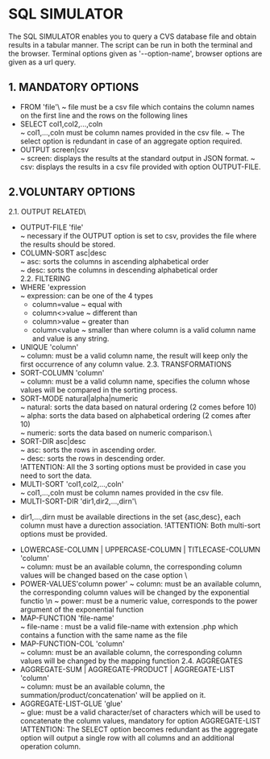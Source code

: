 # SQL SIMULATOR
The SQL SIMULATOR enables you to query a CVS database file and obtain results in a tabular manner. 
The script can be run in both the terminal and the browser. Terminal options given as '--option-name', browser options are given as a url query.

## 1. MANDATORY OPTIONS
* FROM 'file'\ 
~ file must be a csv file which contains the column names on the first line and the rows on the following lines
* SELECT col1,col2,...,coln\
~ col1,...,coln must be column names provided in the csv file.
~ The select option is redundant in case of an aggregate option required.
* OUTPUT screen|csv\
~ screen: displays the results at the standard output in JSON format.
~ csv: displays the results in a csv file provided with option OUTPUT-FILE.
## 2.VOLUNTARY OPTIONS
2.1. OUTPUT RELATED\
* OUTPUT-FILE 'file'\
~ necessary if the OUTPUT option is set to csv, provides the file where the results should be stored.
* COLUMN-SORT asc|desc\
~ asc: sorts the columns in ascending alphabetical order\
~ desc: sorts the columns in descending alphabetical order\
2.2. FILTERING
* WHERE 'expression\
~ expression: can be one of the 4 types
    - column=value ~ equal with
    - column<>value ~ different than
    - column>value ~ greater than
    - column<value ~ smaller than
 where column is a valid column name and value is any string.
 * UNIQUE 'column'\
 ~ column: must be a valid column name, the result will keep only the first occurrence of any column value.
2.3. TRANSFORMATIONS
* SORT-COLUMN 'column'\
~ column: must be a valid column name, specifies the column whose values will be compared in the sorting process.
* SORT-MODE natural|alpha|numeric\
~ natural: sorts the data based on natural ordering (2 comes before 10)\
~ alpha: sorts the data based on alphabetical ordering (2 comes after 10)\
~ numeric: sorts the data based on numeric comparison.\
* SORT-DIR asc|desc\
~ asc: sorts the rows in ascending order.\
~ desc: sorts the rows in descending order.\
!ATTENTION: All the 3 sorting options must be provided in case you need to sort the data.
* MULTI-SORT 'col1,col2,...,coln'\
~ col1,...,coln must be column names provided in the csv file. 
* MULTI-SORT-DIR 'dir1,dir2,...,dirn'\
- dir1,...,dirn must be available directions in the set {asc,desc}, each column must have a durection association.
!ATTENTION: Both multi-sort options must be provided.
* LOWERCASE-COLUMN | UPPERCASE-COLUMN | TITLECASE-COLUMN 'column'\
~ column: must be an available column, the corresponding column values will be changed based on the case option \
* POWER-VALUES'column power'
~ column: must be an available column, the corresponding column values will be changed by the exponential functio \n
~ power: must be a numeric value, corresponds to the power argument of the exponential function
* MAP-FUNCTION 'file-name'\
~ file-name : must be a valid file-name with extension .php which contains a function with the same name as the file
* MAP-FUNCTION-COL 'column'\
~ column: must be an available column, the corresponding column values will be changed by the mapping function
2.4. AGGREGATES
* AGGREGATE-SUM | AGGREGATE-PRODUCT | AGGREGATE-LIST 'column'\
~ column: must be an available column, the summation/product/concatenation' will be applied on it.
* AGGREGATE-LIST-GLUE 'glue'\
~ glue: must be a valid character/set of characters which will be used to concatenate the column values, mandatory 
for option AGGREGATE-LIST
!ATTENTION: The SELECT option becomes redundant as the aggregate option will output a single row with all columns and
an additional operation column.
